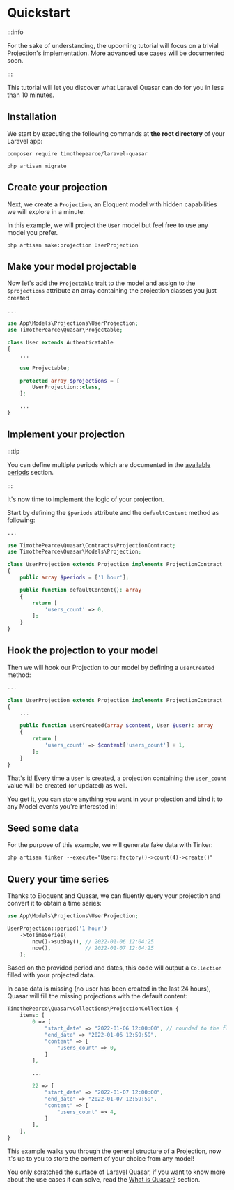 # Quickstart

:::info

For the sake of understanding, the upcoming tutorial will focus on a trivial Projection's implementation. More advanced use cases will be documented soon.

:::

This tutorial will let you discover what Laravel Quasar can do for you in less than 10 minutes.

## Installation

We start by executing the following commands at **the root directory** of your Laravel app:

```
composer require timothepearce/laravel-quasar

php artisan migrate
```

## Create your projection

Next, we create a `Projection`, an Eloquent model with hidden capabilities we will explore in a minute.

In this example, we will project the `User` model but feel free to use any model you prefer.

```shell
php artisan make:projection UserProjection
```

## Make your model projectable

Now let's add the `Projectable` trait to the model and assign to the `$projections` attribute an array containing the projection classes you just created

```php title="app/Models/User.php" {10,12,13,14}
...

use App\Models\Projections\UserProjection;
use TimothePearce\Quasar\Projectable;

class User extends Authenticatable
{
    ...

    use Projectable;

    protected array $projections = [
        UserProjection::class,
    ];

    ...
}
```

## Implement your projection

:::tip

You can define multiple periods which are documented in the [available periods](/getting-started/available-periods) section.

:::

It's now time to implement the logic of your projection.

Start by defining the `$periods` attribute and the `defaultContent` method as following:

```php title="app/Models/Projections/UserProjection.php" {8,10,11,12,13,14,15}
...

use TimothePearce\Quasar\Contracts\ProjectionContract;
use TimothePearce\Quasar\Models\Projection;

class UserProjection extends Projection implements ProjectionContract
{
    public array $periods = ['1 hour'];

    public function defaultContent(): array
    {
        return [
            'users_count' => 0,
        ];
    }
}
```

## Hook the projection to your model

Then we will hook our Projection to our model by defining a `userCreated` method:
```php title="app/Models/Projections/UserProjection.php" {7,8,9,10,11,12}
...

class UserProjection extends Projection implements ProjectionContract
{
    ...

    public function userCreated(array $content, User $user): array
    {
        return [
            'users_count' => $content['users_count'] + 1,
        ];
    }
}
```

That's it! Every time a `User` is created, a projection containing the `user_count` value will be created (or updated) as well.

You get it, you can store anything you want in your projection and bind it to any Model events you're interested in! 

## Seed some data

For the purpose of this example, we will generate fake data with Tinker:

```
php artisan tinker --execute="User::factory()->count(4)->create()"
```

## Query your time series

Thanks to Eloquent and Quasar, we can fluently query your projection and convert it to obtain a time series:

```php
use App\Models\Projections\UserProjection;

UserProjection::period('1 hour')
    ->toTimeSeries(
        now()->subDay(), // 2022-01-06 12:04:25
        now(),           // 2022-01-07 12:04:25
    );
```

Based on the provided period and dates, this code will output a `Collection` filled with your projected data.

In case data is missing (no user has been created in the last 24 hours), Quasar will fill the missing projections with the default content:

```php
TimothePearce\Quasar\Collections\ProjectionCollection {
    items: [
        0 => [
            "start_date" => "2022-01-06 12:00:00", // rounded to the floor given the '1 hour' period
            "end_date" => "2022-01-06 12:59:59",
            "content" => [
                "users_count" => 0,
            ]
        ],

        ...

        22 => [
            "start_date" => "2022-01-07 12:00:00",
            "end_date" => "2022-01-07 12:59:59",
            "content" => [
                "users_count" => 4,
            ]
        ],
    ],
}
```

This example walks you through the general structure of a Projection, now it's up to you to store the content of your choice from any model!

You only scratched the surface of Laravel Quasar, if you want to know more about the use cases it can solve, read the [What is Quasar?](/) section.